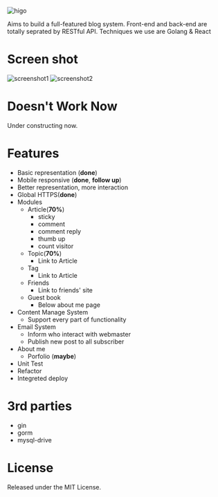 ![higo](http://7oxilx.com1.z0.glb.clouddn.com/higo.png)

Aims to build a full-featured blog system.
Front-end and back-end are totally seprated by RESTful API.
Techniques we use are Golang & React

# Screen shot
![screenshot1](http://7oxilx.com1.z0.glb.clouddn.com/shot1.png)
![screenshot2](http://7oxilx.com1.z0.glb.clouddn.com/shot2.png)

# Doesn't Work Now
Under constructing now.

# Features
* Basic representation (**done**)
* Mobile responsive (**done**, **follow up**)
* Better representation, more interaction
* Global HTTPS(**done**)
* Modules
	* Article(**70%**)
		* sticky
		* comment
		* comment reply
		* thumb up
		* count visitor
	* Topic(**70%**)
		* Link to Article
	* Tag
		* Link to Article
	* Friends
		* Link to friends' site
	* Guest book
		* Below about me page
* Content Manage System
	* Support every part of functionality
* Email System
	* Inform who interact with webmaster
	* Publish new post to all subscriber
* About me
	* Porfolio (**maybe**)
* Unit Test
* Refactor
* Integreted deploy

# 3rd parties
* gin
* gorm
* mysql-drive


# License
Released under the MIT License.
